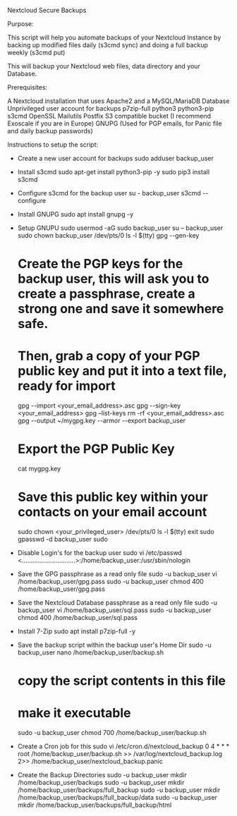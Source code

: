 Nextcloud Secure Backups

Purpose:

This script will help you automate backups of your Nextcloud Instance by backing up modified files daily (s3cmd sync) and doing a full backup weekly (s3cmd put)

This will backup your Nextcloud web files, data directory and your Database.

Prerequisites:

A Nextcloud installation that uses Apache2 and a MySQL/MariaDB Database
Unprivileged user account for backups
p7zip-full
python3
python3-pip
s3cmd
OpenSSL
Mailutils
Postfix
S3 compatible bucket (I recommend Exoscale if you are in Europe)
GNUPG (Used for PGP emails, for Panic file and daily backup passwords)

Instructions to setup the script:

- Create a new user account for backups
    sudo adduser backup_user

- Install s3cmd
    sudo apt-get install python3-pip -y
    sudo pip3 install s3cmd

- Configure s3cmd for the backup user
    su - backup_user
    s3cmd --configure

- Install GNUPG
    sudo apt install gnupg -y

- Setup GNUPU
    sudo usermod -aG sudo backup_user
    su – backup_user
    sudo chown backup_user /dev/pts/0
    ls -l $(tty)
    gpg --gen-key 
    # Create the PGP keys for the backup user, this will ask you to create a passphrase, create a strong one and save it somewhere safe.
    # Then, grab a copy of your PGP public key and put it into a text file, ready for import
    gpg --import <your_email_address>.asc
    gpg --sign-key <your_email_address>
    gpg –list-keys
    rm -rf <your_email_address>.asc
    gpg --output ~/mygpg.key --armor --export backup_user
    # Export the PGP Public Key
    cat mygpg.key 
    # Save this public key within your contacts on your email account
    sudo chown <your_privileged_user> /dev/pts/0
    ls -l $(tty)
    exit
    sudo gpasswd -d backup_user sudo

- Disable Login's for the backup user
    sudo vi /etc/passwd
    <..............................>:/home/backup_user:/usr/sbin/nologin

- Save the GPG passphrase as a read only file
    sudo -u backup_user vi /home/backup_user/gpg.pass
    sudo -u backup_user chmod 400 /home/backup_user/gpg.pass

- Save the Nextcloud Database passphrase as a read only file
    sudo -u backup_user vi /home/backup_user/sql.pass
    sudo -u backup_user chmod 400 /home/backup_user/sql.pass

- Install 7-Zip
    sudo apt install p7zip-full -y

- Save the backup script within the backup user's Home Dir
    sudo -u backup_user nano /home/backup_user/backup.sh
    # copy the script contents in this file
    # make it executable
    sudo -u backup_user chmod 700 /home/backup_user/backup.sh

- Create a Cron job for this
    sudo vi /etc/cron.d/nextcloud_backup
    0 4 * * * root /home/backup_user/backup.sh >> /var/log/nextcloud_backup.log 2>> /home/backup_user/nextcloud_backup.panic

- Create the Backup Directories
    sudo -u backup_user mkdir /home/backup_user/backups
    sudo -u backup_user mkdir /home/backup_user/backups/full_backup
    sudo -u backup_user mkdir /home/backup_user/backups/full_backup/data
    sudo -u backup_user mkdir /home/backup_user/backups/full_backup/html